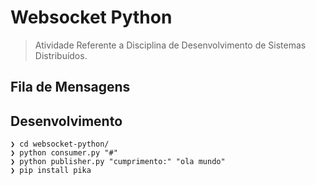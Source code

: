 # Websocket Python

> Atividade Referente a Disciplina de Desenvolvimento de Sistemas Distribuídos.

## Fila de Mensagens


## Desenvolvimento

```console
❯ cd websocket-python/
❯ python consumer.py "#"
❯ python publisher.py "cumprimento:" "ola mundo"
❯ pip install pika

